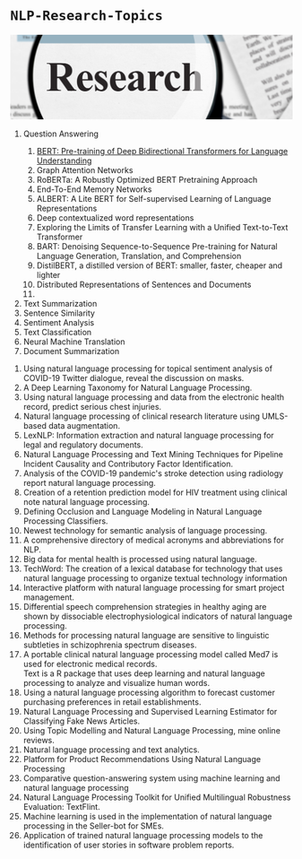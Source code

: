  <b><h1><code>NLP-Research-Topics</code></h1></b>

<img src="https://github.com/ahammadmejbah/NLP-Research-Topics/blob/main/Research.png">


<ol>
<li>Question Answering </li>


<ol>
<li> <a href="https://arxiv.org/pdf/1810.04805v2.pdf">BERT: Pre-training of Deep Bidirectional Transformers for Language Understanding </a></li>
<li>Graph Attention Networks</li>
<li>RoBERTa: A Robustly Optimized BERT Pretraining Approach</li>
<li>End-To-End Memory Networks</li>
<li>ALBERT: A Lite BERT for Self-supervised Learning of Language Representations</li>
<li>Deep contextualized word representations</li>
<li>Exploring the Limits of Transfer Learning with a Unified Text-to-Text Transformer</li>
<li>BART: Denoising Sequence-to-Sequence Pre-training for Natural Language Generation, Translation, and Comprehension</li>
<li>DistilBERT, a distilled version of BERT: smaller, faster, cheaper and lighter</li>
<li>Distributed Representations of Sentences and Documents<li>
</ol>

<li>Text Summarization</li>
<li>Sentence Similarity</li>
<li>Sentiment Analysis </li>
<li>Text Classification</li>
<li>Neural Machine Translation</li>
<li> Document Summarization</li>
</ol>













<ol>
<li>Using natural language processing for topical sentiment analysis of COVID-19 Twitter dialogue, reveal the discussion on masks. </li>
<li>A Deep Learning Taxonomy for Natural Language Processing. </li>
<li>Using natural language processing and data from the electronic health record, predict serious chest injuries. </li>
<li>Natural language processing of clinical research literature using UMLS-based data augmentation. </li>
<li>LexNLP: Information extraction and natural language processing for legal and regulatory documents.</li> 
<li>Natural Language Processing and Text Mining Techniques for Pipeline Incident Causality and Contributory Factor Identification. </li>
<li>Analysis of the COVID-19 pandemic's stroke detection using radiology report natural language processing. </li>
<li>Creation of a retention prediction model for HIV treatment using clinical note natural language processing. </li>
<li>Defining Occlusion and Language Modeling in Natural Language Processing Classifiers. </li>
<li>Newest technology for semantic analysis of language processing. </li>
<li>A comprehensive directory of medical acronyms and abbreviations for NLP. </li>
<li>Big data for mental health is processed using natural language. </li>
<li>TechWord: The creation of a lexical database for technology that uses natural language processing to organize textual technology information 
<li>Interactive platform with natural language processing for smart project management. </li>
<li>Differential speech comprehension strategies in healthy aging are shown by dissociable electrophysiological indicators of natural language processing. </li>
<li>Methods for processing natural language are sensitive to linguistic subtleties in schizophrenia spectrum diseases. </li>
<li>A portable clinical natural language processing model called Med7 is used for electronic medical records. </li
<li>Text is a R package that uses deep learning and natural language processing to analyze and visualize human words.</li>
 <li>Using a natural language processing algorithm to forecast customer purchasing preferences in retail establishments.</li>
<li>Natural Language Processing and Supervised Learning Estimator for Classifying Fake News Articles.</li>
<li>Using Topic Modelling and Natural Language Processing, mine online reviews. </li>
<li>Natural language processing and text analytics. </li>
<li>Platform for Product Recommendations Using Natural Language Processing </li>
<li>Comparative question-answering system using machine learning and natural language processing </li>
<li>Natural Language Processing Toolkit for Unified Multilingual Robustness Evaluation: TextFlint. </li>
<li>Machine learning is used in the implementation of natural language processing in the Seller-bot for SMEs. </li>
<li>Application of trained natural language processing models to the identification of user stories in software problem reports.</li>


</ol>
